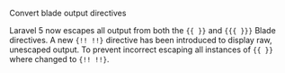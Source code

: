 Convert blade output directives

Laravel 5 now escapes all output from both the `{{ }}` and `{{{ }}}`
Blade directives. A new `{!! !!}` directive has been introduced to
display raw, unescaped output. To prevent incorrect escaping all
instances of `{{ }}` where changed to `{!! !!}`.
